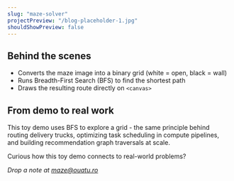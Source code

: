 ```yaml
---
slug: "maze-solver"
projectPreview: "/blog-placeholder-1.jpg"
shouldShowPreview: false
---
```


## Behind the scenes

- Converts the maze image into a binary grid (white = open, black = wall)
- Runs Breadth-First Search (BFS) to find the shortest path
- Draws the resulting route directly on `<canvas>`

## From demo to real work

This toy demo uses BFS to explore a grid - the same principle behind routing delivery trucks, optimizing task scheduling in compute pipelines, and building recommendation graph traversals at scale.

Curious how this toy demo connects to real-world problems?

_Drop a note at [maze@ouatu.ro](mailto:maze@ouatu.ro)_
